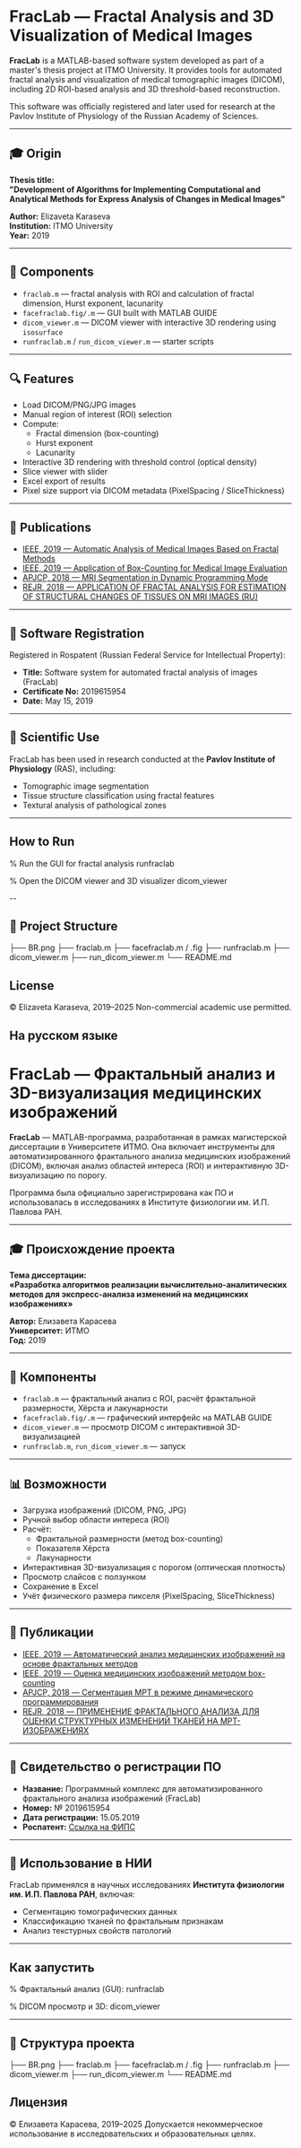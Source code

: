 # FracLab — Fractal Analysis and 3D Visualization of Medical Images

**FracLab** is a MATLAB-based software system developed as part of a master's thesis project at ITMO University. It provides tools for automated fractal analysis and visualization of medical tomographic images (DICOM), including 2D ROI-based analysis and 3D threshold-based reconstruction.

This software was officially registered and later used for research at the Pavlov Institute of Physiology of the Russian Academy of Sciences.

---

## 🎓 Origin

**Thesis title:**  
**"Development of Algorithms for Implementing Computational and Analytical Methods for Express Analysis of Changes in Medical Images"**

**Author:** Elizaveta Karaseva  
**Institution:** ITMO University  
**Year:** 2019

---

## 💾 Components

- `fraclab.m` — fractal analysis with ROI and calculation of fractal dimension, Hurst exponent, lacunarity
- `facefraclab.fig/.m` — GUI built with MATLAB GUIDE
- `dicom_viewer.m` — DICOM viewer with interactive 3D rendering using `isosurface`
- `runfraclab.m` / `run_dicom_viewer.m` — starter scripts

---

## 🔍 Features

- Load DICOM/PNG/JPG images
- Manual region of interest (ROI) selection
- Compute:
  - Fractal dimension (box-counting)
  - Hurst exponent
  - Lacunarity
- Interactive 3D rendering with threshold control (optical density)
- Slice viewer with slider
- Excel export of results
- Pixel size support via DICOM metadata (PixelSpacing / SliceThickness)

---

## 📝 Publications

- [IEEE, 2019 — Automatic Analysis of Medical Images Based on Fractal Methods](https://doi.org/10.1109/ITQMIS.2019.8928378)
- [IEEE, 2019 — Application of Box-Counting for Medical Image Evaluation](https://doi.org/10.1109/ITQMIS.2019.8928375)
- [APJCP, 2018 — MRI Segmentation in Dynamic Programming Mode](https://doi.org/10.22034/APJCP.2018.19.10.2771)
- [REJR, 2018 — APPLICATION OF FRACTAL ANALYSIS FOR ESTIMATION OF STRUCTURAL CHANGES OF TISSUES ON MRI IMAGES (RU)](http://rejr.ru/volume/31/8.3.pdf)

---

## 🧾 Software Registration

Registered in Rospatent (Russian Federal Service for Intellectual Property):

- **Title:** Software system for automated fractal analysis of images (FracLab)
- **Certificate No:** 2019615954
- **Date:** May 15, 2019

---

## 🧪 Scientific Use

FracLab has been used in research conducted at the **Pavlov Institute of Physiology** (RAS), including:

- Tomographic image segmentation
- Tissue structure classification using fractal features
- Textural analysis of pathological zones

---

## How to Run

% Run the GUI for fractal analysis
runfraclab

% Open the DICOM viewer and 3D visualizer
dicom_viewer

--

## 📁 Project Structure

├── BR.png
├── fraclab.m
├── facefraclab.m / .fig
├── runfraclab.m
├── dicom_viewer.m
├── run_dicom_viewer.m
└── README.md

## License
© Elizaveta Karaseva, 2019–2025
Non-commercial academic use permitted.


## На русском языке

# FracLab — Фрактальный анализ и 3D-визуализация медицинских изображений

**FracLab** — MATLAB-программа, разработанная в рамках магистерской диссертации в Университете ИТМО. Она включает инструменты для автоматизированного фрактального анализа медицинских изображений (DICOM), включая анализ областей интереса (ROI) и интерактивную 3D-визуализацию по порогу.

Программа была официально зарегистрирована как ПО и использовалась в исследованиях в Институте физиологии им. И.П. Павлова РАН.

---

## 🎓 Происхождение проекта

**Тема диссертации:**  
**«Разработка алгоритмов реализации вычислительно-аналитических методов для экспресс-анализа изменений на медицинских изображениях»**

**Автор:** Елизавета Карасева  
**Университет:** ИТМО  
**Год:** 2019

---

## 💾 Компоненты

- `fraclab.m` — фрактальный анализ с ROI, расчёт фрактальной размерности, Хёрста и лакунарности
- `facefraclab.fig/.m` — графический интерфейс на MATLAB GUIDE
- `dicom_viewer.m` — просмотр DICOM с интерактивной 3D-визуализацией
- `runfraclab.m`, `run_dicom_viewer.m` — запуск

---

## 📊 Возможности

- Загрузка изображений (DICOM, PNG, JPG)
- Ручной выбор области интереса (ROI)
- Расчёт:
  - Фрактальной размерности (метод box-counting)
  - Показателя Хёрста
  - Лакунарности
- Интерактивная 3D-визуализация с порогом (оптическая плотность)
- Просмотр слайсов с ползунком
- Сохранение в Excel
- Учёт физического размера пикселя (PixelSpacing, SliceThickness)

---

## 📝 Публикации

- [IEEE, 2019 — Автоматический анализ медицинских изображений на основе фрактальных методов](https://doi.org/10.1109/ITQMIS.2019.8928378)
- [IEEE, 2019 — Оценка медицинских изображений методом box-counting](https://doi.org/10.1109/ITQMIS.2019.8928375)
- [APJCP, 2018 — Сегментация МРТ в режиме динамического программирования](https://doi.org/10.22034/APJCP.2018.19.10.2771)
- [REJR, 2018 — ПРИМЕНЕНИЕ ФРАКТАЛЬНОГО АНАЛИЗА ДЛЯ ОЦЕНКИ СТРУКТУРНЫХ ИЗМЕНЕНИЙ ТКАНЕЙ НА МРТ-ИЗОБРАЖЕНИЯХ ](http://rejr.ru/volume/31/8.3.pdf)

---

## 📜 Свидетельство о регистрации ПО

- **Название:** Программный комплекс для автоматизированного фрактального анализа изображений (FracLab)  
- **Номер:** № 2019615954  
- **Дата регистрации:** 15.05.2019  
- **Роспатент:** [Ссылка на ФИПС](http://www1.fips.ru/fips_servl/fips_servlet?DB=EVM&DocNumber=2019615954&TypeFile=html)

---

## 🧪 Использование в НИИ

FracLab применялся в научных исследованиях **Института физиологии им. И.П. Павлова РАН**, включая:

- Сегментацию томографических данных
- Классификацию тканей по фрактальным признакам
- Анализ текстурных свойств патологий

---

## Как запустить

% Фрактальный анализ (GUI):
runfraclab

% DICOM просмотр и 3D:
dicom_viewer

---

## 📁 Структура проекта

├── BR.png
├── fraclab.m
├── facefraclab.m / .fig
├── runfraclab.m
├── dicom_viewer.m
├── run_dicom_viewer.m
└── README.md
##  Лицензия
© Елизавета Карасева, 2019–2025
Допускается некоммерческое использование в исследовательских и образовательных целях.
